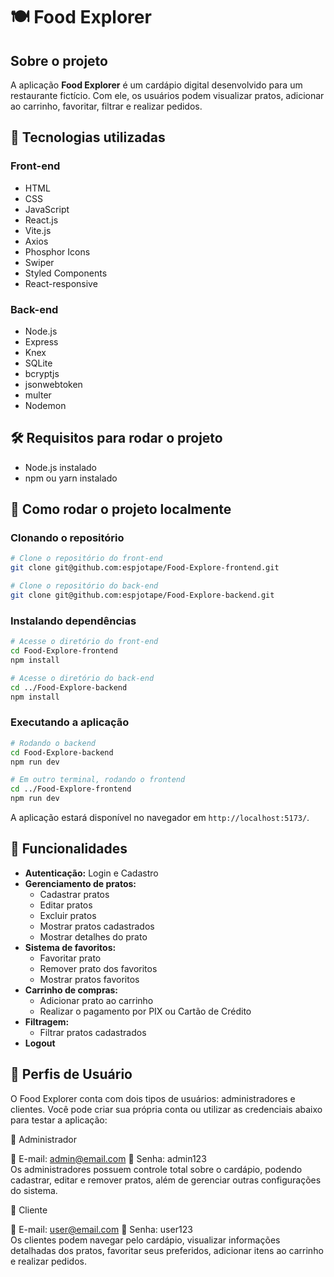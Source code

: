 # 🍽️ Food Explorer

## Sobre o projeto
A aplicação **Food Explorer** é um cardápio digital desenvolvido para um restaurante fictício. Com ele, os usuários podem visualizar pratos, adicionar ao carrinho, favoritar, filtrar e realizar pedidos.

## 🚀 Tecnologias utilizadas

### **Front-end**
- HTML
- CSS
- JavaScript
- React.js
- Vite.js
- Axios
- Phosphor Icons
- Swiper
- Styled Components
- React-responsive

### **Back-end**
- Node.js
- Express
- Knex
- SQLite
- bcryptjs
- jsonwebtoken
- multer
- Nodemon

## 🛠️ Requisitos para rodar o projeto

- Node.js instalado
- npm ou yarn instalado

## 📂 Como rodar o projeto localmente

### **Clonando o repositório**
```bash
# Clone o repositório do front-end
git clone git@github.com:espjotape/Food-Explore-frontend.git

# Clone o repositório do back-end
git clone git@github.com:espjotape/Food-Explore-backend.git
```

### **Instalando dependências**
```bash
# Acesse o diretório do front-end
cd Food-Explore-frontend
npm install

# Acesse o diretório do back-end
cd ../Food-Explore-backend
npm install
```

### **Executando a aplicação**
```bash
# Rodando o backend
cd Food-Explore-backend
npm run dev

# Em outro terminal, rodando o frontend
cd ../Food-Explore-frontend
npm run dev
```
A aplicação estará disponível no navegador em `http://localhost:5173/`.

## 🎯 Funcionalidades
- **Autenticação:** Login e Cadastro
- **Gerenciamento de pratos:**
  - Cadastrar pratos
  - Editar pratos
  - Excluir pratos
  - Mostrar pratos cadastrados
  - Mostrar detalhes do prato
- **Sistema de favoritos:**
  - Favoritar prato
  - Remover prato dos favoritos
  - Mostrar pratos favoritos
- **Carrinho de compras:**
  - Adicionar prato ao carrinho
  - Realizar o pagamento por PIX ou Cartão de Crédito
- **Filtragem:**
  - Filtrar pratos cadastrados
- **Logout**

## 👥 Perfis de Usuário

O Food Explorer conta com dois tipos de usuários: administradores e clientes. Você pode criar sua própria conta ou utilizar as credenciais abaixo para testar a aplicação:

🔧 Administrador

📧 E-mail: admin@email.com 🔑 Senha: admin123  
Os administradores possuem controle total sobre o cardápio, podendo cadastrar, editar e remover pratos, além de gerenciar outras configurações do sistema.

👤 Cliente

📧 E-mail: user@email.com 🔑 Senha: user123  
Os clientes podem navegar pelo cardápio, visualizar informações detalhadas dos pratos, favoritar seus preferidos, adicionar itens ao carrinho e realizar pedidos.
